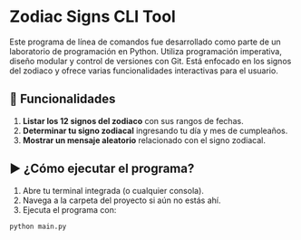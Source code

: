 # Zodiac Signs CLI Tool

Este programa de línea de comandos fue desarrollado como parte de un laboratorio de programación en Python. Utiliza programación imperativa, diseño modular y control de versiones con Git. Está enfocado en los signos del zodiaco y ofrece varias funcionalidades interactivas para el usuario.

## 🧠 Funcionalidades

1. **Listar los 12 signos del zodiaco** con sus rangos de fechas.
2. **Determinar tu signo zodiacal** ingresando tu día y mes de cumpleaños.
3. **Mostrar un mensaje aleatorio** relacionado con el signo zodiacal.

## ▶️ ¿Cómo ejecutar el programa?

1. Abre tu terminal integrada (o cualquier consola).
2. Navega a la carpeta del proyecto si aún no estás ahí.
3. Ejecuta el programa con:

```bash
python main.py
